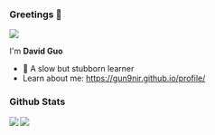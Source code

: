 ### Greetings 👋

![](https://komarev.com/ghpvc/?username=Gun9niR&label=Total+Views)

I'm **David Guo**

- :blue_book: A slow but stubborn learner
- Learn about me: https://gun9nir.github.io/profile/

### Github Stats

<div>
  <a>
    <img align="left" src="https://github-readme-stats.vercel.app/api?username=Gun9niR&count_private=true&show_icons=true&theme=vue-dark&hide_title=true">
  </a>
  <a>
    <img align="left" src="https://github-readme-stats.vercel.app/api/top-langs/?username=Gun9niR&theme=vue-dark">
  </a>
</div>

